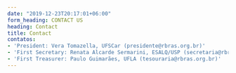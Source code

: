 ```yaml
---
date: "2019-12-23T20:17:01+06:00"
form_heading: CONTACT US
heading: Contact
title: Contact
contatos:
- 'President: Vera Tomazella, UFSCar (presidente@rbras.org.br)'
- 'First Secretary: Renata Alcarde Sermarini, ESALQ/USP (secretaria@rbras.org.br)'
- 'First Treasurer: Paulo Guimarães, UFLA (tesouraria@rbras.org.br)'
---
```



